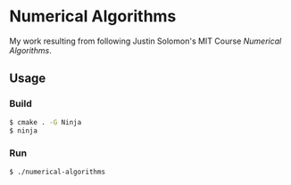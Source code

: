 # Numerical Algorithms

My work resulting from following Justin Solomon's MIT Course _Numerical Algorithms_.

## Usage

### Build

```bash
$ cmake . -G Ninja
$ ninja
```

### Run
```bash
$ ./numerical-algorithms
```